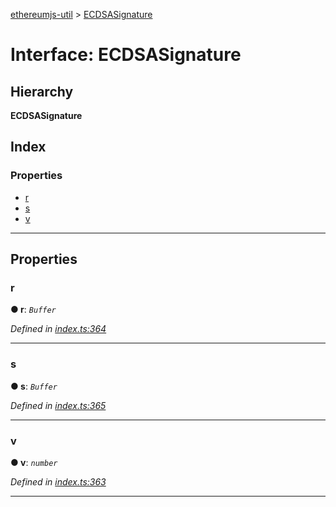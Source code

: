 [ethereumjs-util](../README.md) > [ECDSASignature](../interfaces/ecdsasignature.md)

# Interface: ECDSASignature

## Hierarchy

**ECDSASignature**

## Index

### Properties

* [r](ecdsasignature.md#r)
* [s](ecdsasignature.md#s)
* [v](ecdsasignature.md#v)

---

## Properties

<a id="r"></a>

###  r

**● r**: *`Buffer`*

*Defined in [index.ts:364](https://github.com/ethereumjs/ethereumjs-util/blob/6141487/src/index.ts#L364)*

___
<a id="s"></a>

###  s

**● s**: *`Buffer`*

*Defined in [index.ts:365](https://github.com/ethereumjs/ethereumjs-util/blob/6141487/src/index.ts#L365)*

___
<a id="v"></a>

###  v

**● v**: *`number`*

*Defined in [index.ts:363](https://github.com/ethereumjs/ethereumjs-util/blob/6141487/src/index.ts#L363)*

___

